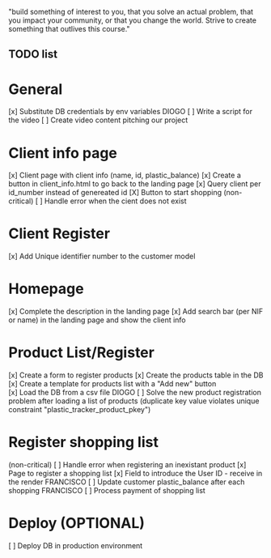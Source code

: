"build something of interest to you, that you solve an actual problem, that you impact your community, or that you change the world. Strive to create something that outlives this course."

## TODO list

# General

[x] Substitute DB credentials by env variables
DIOGO [ ] Write a script for the video
[ ] Create video content pitching our project

# Client info page

[x] Client page with client info (name, id, plastic_balance)
[x] Create a button in client_info.html to go back to the landing page
[x] Query client per id_number instead of genereated id
[X] Button to start shopping
(non-critical) [ ] Handle error when the cient does not exist

# Client Register

[x] Add Unique identifier number to the customer model

# Homepage

[x] Complete the description in the landing page
[x] Add search bar (per NIF or name) in the landing page and show the client info

# Product List/Register

[x] Create a form to register products
[x] Create the products table in the DB
[x] Create a template for products list with a "Add new" button  
[x] Load the DB from a csv file
DIOGO [ ] Solve the new product registration problem after loading a list of products
(duplicate key value violates unique constraint "plastic_tracker_product_pkey")

# Register shopping list

(non-critical) [ ] Handle error when registering an inexistant product
[x] Page to register a shopping list
[x] Field to introduce the User ID - receive in the render
FRANCISCO [ ] Update customer plastic_balance after each shopping
FRANCISCO [ ] Process payment of shopping list

# Deploy (OPTIONAL)

[ ] Deploy DB in production environment
